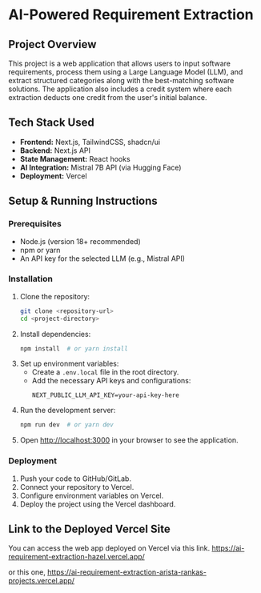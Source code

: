 # AI-Powered Requirement Extraction

## Project Overview
This project is a web application that allows users to input software requirements, process them using a Large Language Model (LLM), and extract structured categories along with the best-matching software solutions. The application also includes a credit system where each extraction deducts one credit from the user's initial balance.

## Tech Stack Used
- **Frontend:** Next.js, TailwindCSS, shadcn/ui
- **Backend:** Next.js API
- **State Management:** React hooks
- **AI Integration:** Mistral 7B API (via Hugging Face)
- **Deployment:** Vercel

## Setup & Running Instructions

### Prerequisites
- Node.js (version 18+ recommended)
- npm or yarn
- An API key for the selected LLM (e.g., Mistral API)

### Installation
1. Clone the repository:
   ```sh
   git clone <repository-url>
   cd <project-directory>
   ```
2. Install dependencies:
   ```sh
   npm install  # or yarn install
   ```
3. Set up environment variables:
   - Create a `.env.local` file in the root directory.
   - Add the necessary API keys and configurations:
     ```env
     NEXT_PUBLIC_LLM_API_KEY=your-api-key-here
     ```
4. Run the development server:
   ```sh
   npm run dev  # or yarn dev
   ```
5. Open [http://localhost:3000](http://localhost:3000) in your browser to see the application.

### Deployment
1. Push your code to GitHub/GitLab.
2. Connect your repository to Vercel.
3. Configure environment variables on Vercel.
4. Deploy the project using the Vercel dashboard.

## Link to the Deployed Vercel Site
You can access the web app deployed on Vercel via this link.
https://ai-requirement-extraction-hazel.vercel.app/

or this one,
https://ai-requirement-extraction-arista-rankas-projects.vercel.app/




